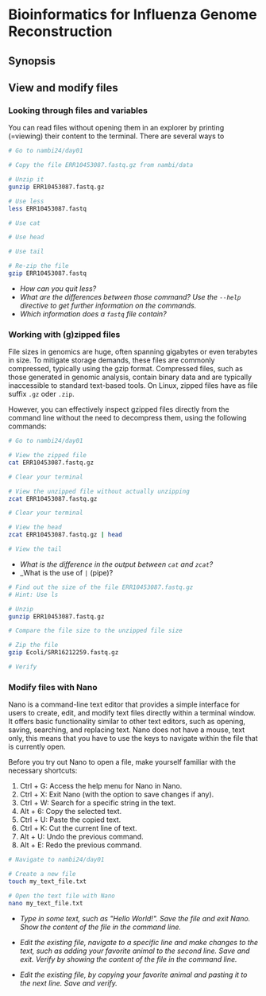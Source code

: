 # Bioinformatics for Influenza Genome Reconstruction

## Synopsis

## View and modify files

### Looking through files and variables
You can read files without opening them in an explorer by printing (=viewing) their content to the terminal. There are several ways to 

``` bash
# Go to nambi24/day01

# Copy the file ERR10453087.fastq.gz from nambi/data 

# Unzip it
gunzip ERR10453087.fastq.gz

# Use less
less ERR10453087.fastq

# Use cat

# Use head

# Use tail

# Re-zip the file
gzip ERR10453087.fastq

```
* _How can you quit less?_ 
* _What are the differences between those command? Use the ```--help``` directive to get further information on the commands._
* _Which information does a `fastq` file contain?_


### Working with (g)zipped files
File sizes in genomics are huge, often spanning gigabytes or even terabytes in size. To mitigate storage demands, these files are commonly compressed, typically using the gzip format. Compressed files, such as those generated in genomic analysis, contain binary data and are typically inaccessible to standard text-based tools. On Linux, zipped files have as file suffix `.gz` oder `.zip`.
 

However, you can effectively inspect gzipped files directly from the command line without the need to decompress them, using the following commands:

```bash
# Go to nambi24/day01

# View the zipped file
cat ERR10453087.fastq.gz

# Clear your terminal

# View the unzipped file without actually unzipping
zcat ERR10453087.fastq.gz 

# Clear your terminal

# View the head 
zcat ERR10453087.fastq.gz | head

# View the tail

```
* _What is the difference in the output between `cat` and `zcat`?_
* _What is the use of `|` (pipe)?

```bash
# Find out the size of the file ERR10453087.fastq.gz 
# Hint: Use ls

# Unzip
gunzip ERR10453087.fastq.gz 

# Compare the file size to the unzipped file size

# Zip the file
gzip Ecoli/SRR16212259.fastq.gz

# Verify

```


### Modify files with Nano
Nano is a command-line text editor that provides a simple interface for users to create, edit, and modify text files directly within a terminal window. It offers basic functionality similar to other text editors, such as opening, saving, searching, and replacing text. Nano does not have a mouse, text only, this means that you have to use the keys to navigate within the file that is currently open.

Before you try out Nano to open a file, make yourself familiar with the necessary shortcuts:

1. Ctrl + G: Access the help menu for Nano in Nano.
2. Ctrl + X: Exit Nano (with the option to save changes if any).
4. Ctrl + W: Search for a specific string in the text.
5. Alt + 6: Copy the selected text.
6. Ctrl + U: Paste the copied text.
7. Ctrl + K: Cut the current line of text.
8. Alt + U: Undo the previous command.
9. Alt + E: Redo the previous command.


```bash
# Navigate to nambi24/day01

# Create a new file
touch my_text_file.txt

# Open the text file with Nano
nano my_text_file.txt
```

* _Type in some text, such as "Hello World!". Save the file and exit Nano. Show the content of the file in the command line._ 

* _Edit the existing file, navigate to a specific line and make changes to the text, such as adding your favorite animal to the second line. Save and exit. Verify by showing the content of the file in the command line._

* _Edit the existing file, by copying your favorite animal and pasting it to the next line. Save and verify._ 